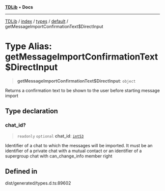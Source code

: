 [**TDLib**](../../../../../../README.md) • **Docs**

***

[TDLib](../../../../../../modules.md) / [index](../../../../../README.md) / [types](../../../README.md) / [default](../README.md) / getMessageImportConfirmationText$DirectInput

# Type Alias: getMessageImportConfirmationText$DirectInput

> **getMessageImportConfirmationText$DirectInput**: `object`

Returns a confirmation text to be shown to the user before starting message import

## Type declaration

### chat\_id?

> `readonly` `optional` **chat\_id**: [`int53`](int53-1.md)

Identifier of a chat to which the messages will be imported. It must be an identifier of a private chat with a mutual contact or an identifier of a supergroup chat with can_change_info member right

## Defined in

dist/generated/types.d.ts:89602
